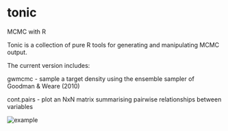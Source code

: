 # tonic
MCMC with R

Tonic is a collection of pure R tools for generating and manipulating MCMC output. 

The current version includes:

 gwmcmc     - sample a target density using the ensemble sampler of Goodman & Weare (2010)

 cont.pairs - plot an NxN matrix summarising pairwise relationships between variables

![example](https://raw.github.com/svdataman/tonic/figures/ContPairs_test.png)
